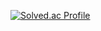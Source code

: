[![Solved.ac Profile](http://mazassumnida.wtf/api/v2/generate_badge?boj=ho4121e)](https://solved.ac/ho4121e/)
